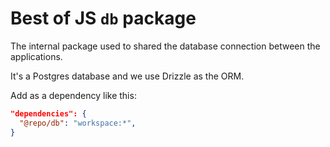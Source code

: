 # Best of JS `db` package

The internal package used to shared the database connection between the applications.

It's a Postgres database and we use Drizzle as the ORM.

Add as a dependency like this:

```json
"dependencies": {
  "@repo/db": "workspace:*",
}
```
